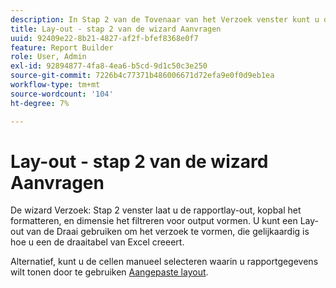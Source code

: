 ```yaml
---
description: In Stap 2 van de Tovenaar van het Verzoek venster kunt u de rapportlay-out, kopbal het formatteren, en afmeting het filtreren voor output vormen. U kunt een Lay-out van de Draai gebruiken om het verzoek te vormen, die gelijkaardig is hoe u een de draaitabel van Excel creeert.
title: Lay-out - stap 2 van de wizard Aanvragen
uuid: 92409e22-8b21-4827-af2f-bfef8368e0f7
feature: Report Builder
role: User, Admin
exl-id: 92894877-4fa8-4ea6-b5cd-9d1c50c3e250
source-git-commit: 7226b4c77371b486006671d72efa9e0f0d9eb1ea
workflow-type: tm+mt
source-wordcount: '104'
ht-degree: 7%

---
```


# Lay-out - stap 2 van de wizard Aanvragen

De wizard Verzoek: Stap 2 venster laat u de rapportlay-out, kopbal het formatteren, en dimensie het filtreren voor output vormen. U kunt een Lay-out van de Draai gebruiken om het verzoek te vormen, die gelijkaardig is hoe u een de draaitabel van Excel creeert.

Alternatief, kunt u de cellen manueel selecteren waarin u rapportgegevens wilt tonen door te gebruiken [Aangepaste layout](/help/analyze/report-builder/layout/configure-the-custom-layout.md).

